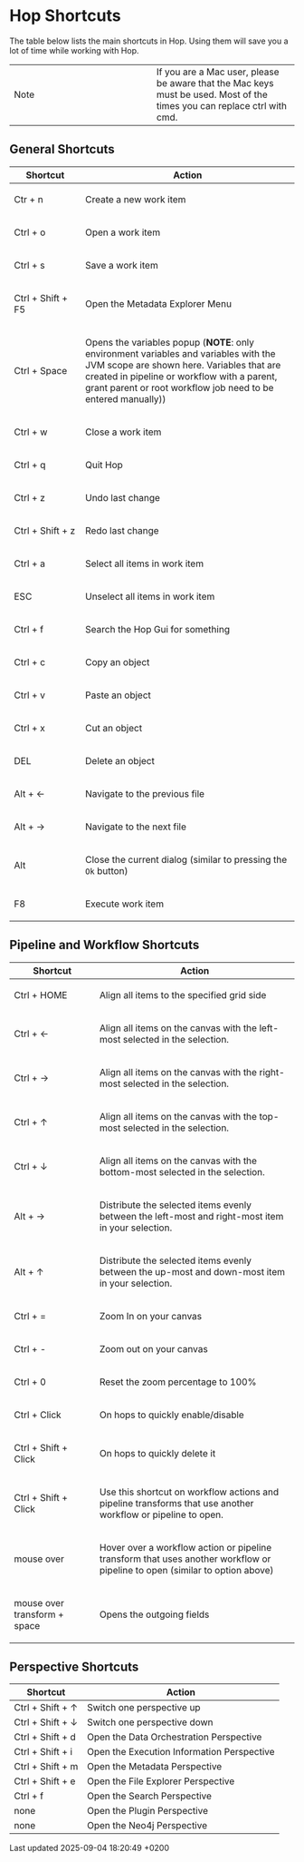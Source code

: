 <div id="header">

# Hop Shortcuts

</div>

<div id="content">

<div id="preamble">

<div class="sectionbody">

<div class="paragraph">

The table below lists the main shortcuts in Hop. Using them will save you a lot of time while working with Hop.

</div>

<div class="admonitionblock note">

<table>
<colgroup>
<col style="width: 50%" />
<col style="width: 50%" />
</colgroup>
<tbody>
<tr class="odd">
<td><div class="title">
Note
</div></td>
<td>If you are a Mac user, please be aware that the Mac keys must be used. Most of the times you can replace ctrl with cmd.</td>
</tr>
</tbody>
</table>

</div>

</div>

</div>

<div class="sect1">

## General Shortcuts

<div class="sectionbody">

<table>
<colgroup>
<col style="width: 25%" />
<col style="width: 75%" />
</colgroup>
<thead>
<tr class="header">
<th>Shortcut</th>
<th>Action</th>
</tr>
</thead>
<tbody>
<tr class="odd">
<td><p>Ctr + n</p></td>
<td><p>Create a new work item</p></td>
</tr>
<tr class="even">
<td><p>Ctrl + o</p></td>
<td><p>Open a work item</p></td>
</tr>
<tr class="odd">
<td><p>Ctrl + s</p></td>
<td><p>Save a work item</p></td>
</tr>
<tr class="even">
<td><p>Ctrl + Shift + F5</p></td>
<td><p>Open the Metadata Explorer Menu</p></td>
</tr>
<tr class="odd">
<td><p>Ctrl + Space</p></td>
<td><p>Opens the variables popup (<strong>NOTE</strong>: only environment variables and variables with the JVM scope are shown here. Variables that are created in pipeline or workflow with a parent, grant parent or root workflow job need to be entered manually))</p></td>
</tr>
<tr class="even">
<td><p>Ctrl + w</p></td>
<td><p>Close a work item</p></td>
</tr>
<tr class="odd">
<td><p>Ctrl + q</p></td>
<td><p>Quit Hop</p></td>
</tr>
<tr class="even">
<td><p>Ctrl + z</p></td>
<td><p>Undo last change</p></td>
</tr>
<tr class="odd">
<td><p>Ctrl + Shift + z</p></td>
<td><p>Redo last change</p></td>
</tr>
<tr class="even">
<td><p>Ctrl + a</p></td>
<td><p>Select all items in work item</p></td>
</tr>
<tr class="odd">
<td><p>ESC</p></td>
<td><p>Unselect all items in work item</p></td>
</tr>
<tr class="even">
<td><p>Ctrl + f</p></td>
<td><p>Search the Hop Gui for something</p></td>
</tr>
<tr class="odd">
<td><p>Ctrl + c</p></td>
<td><p>Copy an object</p></td>
</tr>
<tr class="even">
<td><p>Ctrl + v</p></td>
<td><p>Paste an object</p></td>
</tr>
<tr class="odd">
<td><p>Ctrl + x</p></td>
<td><p>Cut an object</p></td>
</tr>
<tr class="even">
<td><p>DEL</p></td>
<td><p>Delete an object</p></td>
</tr>
<tr class="odd">
<td><p>Alt + ←</p></td>
<td><p>Navigate to the previous file</p></td>
</tr>
<tr class="even">
<td><p>Alt + →</p></td>
<td><p>Navigate to the next file</p></td>
</tr>
<tr class="odd">
<td><p>Alt<br />
</p></td>
<td><p>Close the current dialog (similar to pressing the <code>Ok</code> button)</p></td>
</tr>
<tr class="even">
<td><p>F8</p></td>
<td><p>Execute work item</p></td>
</tr>
</tbody>
</table>

</div>

</div>

<div class="sect1">

## Pipeline and Workflow Shortcuts

<div class="sectionbody">

<table>
<colgroup>
<col style="width: 30%" />
<col style="width: 70%" />
</colgroup>
<thead>
<tr class="header">
<th>Shortcut</th>
<th>Action</th>
</tr>
</thead>
<tbody>
<tr class="odd">
<td><p>Ctrl + HOME</p></td>
<td><p>Align all items to the specified grid side</p></td>
</tr>
<tr class="even">
<td><p>Ctrl + ←</p></td>
<td><p>Align all items on the canvas with the left-most selected in the selection.</p></td>
</tr>
<tr class="odd">
<td><p>Ctrl + →</p></td>
<td><p>Align all items on the canvas with the right-most selected in the selection.</p></td>
</tr>
<tr class="even">
<td><p>Ctrl + ↑</p></td>
<td><p>Align all items on the canvas with the top-most selected in the selection.</p></td>
</tr>
<tr class="odd">
<td><p>Ctrl + ↓</p></td>
<td><p>Align all items on the canvas with the bottom-most selected in the selection.</p></td>
</tr>
<tr class="even">
<td><p>Alt + →</p></td>
<td><p>Distribute the selected items evenly between the left-most and right-most item in your selection.</p></td>
</tr>
<tr class="odd">
<td><p>Alt + ↑</p></td>
<td><p>Distribute the selected items evenly between the up-most and down-most item in your selection.</p></td>
</tr>
<tr class="even">
<td><p>Ctrl + =</p></td>
<td><p>Zoom In on your canvas</p></td>
</tr>
<tr class="odd">
<td><p>Ctrl + -</p></td>
<td><p>Zoom out on your canvas</p></td>
</tr>
<tr class="even">
<td><p>Ctrl + 0</p></td>
<td><p>Reset the zoom percentage to 100%</p></td>
</tr>
<tr class="odd">
<td><p>Ctrl + Click</p></td>
<td><p>On hops to quickly enable/disable</p></td>
</tr>
<tr class="even">
<td><p>Ctrl + Shift + Click</p></td>
<td><p>On hops to quickly delete it</p></td>
</tr>
<tr class="odd">
<td><p>Ctrl + Shift + Click</p></td>
<td><p>Use this shortcut on workflow actions and pipeline transforms that use another workflow or pipeline to open.</p></td>
</tr>
<tr class="even">
<td><p>mouse over<br />
</p></td>
<td><p>Hover over a workflow action or pipeline transform that uses another workflow or pipeline to open (similar to option above)</p></td>
</tr>
<tr class="odd">
<td><p>mouse over transform + space</p></td>
<td><p>Opens the outgoing fields</p></td>
</tr>
</tbody>
</table>

</div>

</div>

<div class="sect1">

## Perspective Shortcuts

<div class="sectionbody">

| Shortcut         | Action                                     |
| ---------------- | ------------------------------------------ |
| Ctrl + Shift + ↑ | Switch one perspective up                  |
| Ctrl + Shift + ↓ | Switch one perspective down                |
| Ctrl + Shift + d | Open the Data Orchestration Perspective    |
| Ctrl + Shift + i | Open the Execution Information Perspective |
| Ctrl + Shift + m | Open the Metadata Perspective              |
| Ctrl + Shift + e | Open the File Explorer Perspective         |
| Ctrl + f         | Open the Search Perspective                |
| none             | Open the Plugin Perspective                |
| none             | Open the Neo4j Perspective                 |

</div>

</div>

</div>

<div id="footer">

<div id="footer-text">

Last updated 2025-09-04 18:20:49 +0200

</div>

</div>
